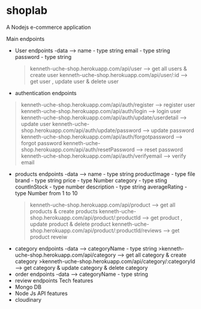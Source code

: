 # shoplab
 A Nodejs e-commerce application

Main endpoints
  * User endpoints 
     -data --> 
      name - type string
      email - type string
      password - type string
     >kenneth-uche-shop.herokuapp.com/api/user --> get all users & create user
     >kenneth-uche-shop.herokuapp.com/api/user/:id --> get user , update user & delete user
  * authentication endpoints
  >kenneth-uche-shop.herokuapp.com/api/auth/register --> register user
  >kenneth-uche-shop.herokuapp.com/api/auth/login --> login user
  >kenneth-uche-shop.herokuapp.com/api/auth/update/userdetail --> update user
  >kenneth-uche-shop.herokuapp.com/api/auth/update/password --> update password
  >kenneth-uche-shop.herokuapp.com/api/auth/forgotpassword --> forgot password
  >kenneth-uche-shop.herokuapp.com/api/auth/resetPassword --> reset password
  >kenneth-uche-shop.herokuapp.com/api/auth/verifyemail --> verify email
  
 
  * products endpoints
  -data --> 
      name - type string
      productImage - type file
      brand - type string
      price - type Number
      category - type sting
      countInStock - type number
      description - type string
      averageRating - type Number from 1 to 10
      >kenneth-uche-shop.herokuapp.com/api/product --> get all products & create products
      >kenneth-uche-shop.herokuapp.com/api/product/:productId --> get  product , update product & delete product
      >kenneth-uche-shop.herokuapp.com/api/product/:productId/reviews --> get product reveiw
  * category endpoints
   -data --> 
      categoryName - type string
           >kenneth-uche-shop.herokuapp.com/api/category --> get  all category & create category
           >kenneth-uche-shop.herokuapp.com/api/category/:categoryId --> get category & update category & delete category
  * order endpoints
   -data --> 
      categoryName - type string
  * review endpoints
Tech features
* Mongo DB
* Node Js
API features
* cloudinary
    
